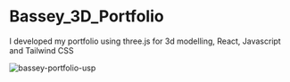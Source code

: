 # Bassey_3D_Portfolio
I developed my portfolio using three.js for 3d modelling, React, Javascript and Tailwind CSS

![bassey-portfolio-usp](https://github.com/Hyonam99/Bassey_3D_Portfolio/assets/88059700/9b3f66a6-87e4-4d7a-8462-5ac1959c6e63)
